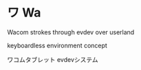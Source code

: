 
# ワ Wa

Wacom strokes through evdev over userland

keyboardless environment concept

ワコムタブレット evdevシステム
